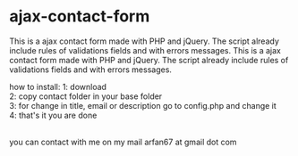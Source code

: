 ajax-contact-form
=================
This is a ajax contact form made with PHP and jQuery. The script already include rules of validations fields and with errors messages. This is a ajax contact form made with PHP and jQuery. The script already include rules of validations fields and with errors messages.

how to install:
1: download <br />
2: copy contact folder in your base folder <br />
3: for change in title, email or description go to config.php and change it <br /> 
4: that's it you are done <br /><br />

you can contact with me on my mail arfan67 at gmail dot com
